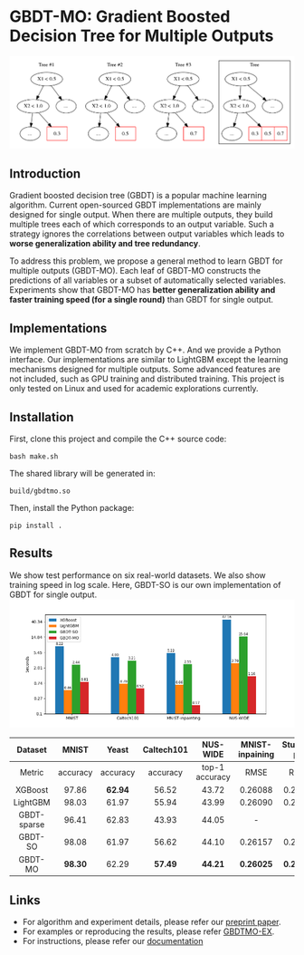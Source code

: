 # GBDT-MO: Gradient Boosted Decision Tree for Multiple Outputs
![](figs/tree_example.png)

## Introduction
Gradient boosted decision tree (GBDT) is a popular machine learning algorithm. Current open-sourced GBDT implementations are mainly designed for single output. When there are multiple outputs, they build multiple trees each of which corresponds to an output variable. Such a strategy ignores the correlations between output variables which leads to **worse generalization ability and tree redundancy**.

To address this problem, we propose a general method to learn GBDT for multiple outputs (GBDT-MO). Each leaf of GBDT-MO constructs the predictions of all variables or a subset of automatically selected variables. Experiments show that GBDT-MO has **better generalization ability and faster training speed (for a single round)** than GBDT for single output. 

## Implementations
We implement GBDT-MO from scratch by C++. And we provide a Python interface. Our implementations are similar to LightGBM except the learning mechanisms designed for multiple outputs. Some advanced features are not included, such as GPU training and distributed training. This project is only tested on Linux and used for academic explorations currently.

## Installation
First, clone this project and compile the C++ source code:
```
bash make.sh
```
The shared library will be generated in:
```
build/gbdtmo.so
```
Then, install the Python package:
```
pip install .
```

## Results
We show test performance on six real-world datasets. We also show training speed in log scale.  Here, GBDT-SO is our own implementation of GBDT for single output.
![](figs/time_all.png)

|  Dataset | MNIST              | Yeast              | Caltech101         | NUS\-WIDE          | MNIST\-inpaining     | Student\-por         |
|:----------------------:|:--------------------:|:--------------------:|:--------------------:|:--------------------:|:----------------------:|:----------------------:|
|  Metric    | accuracy           | accuracy           | accuracy           | top\-1 accuracy    | RMSE                 | RMSE                 |
| XGBoost                | 97\.86             | **62\.94** | 56\.52             | 43\.72             | 0\.26088             | 0\.24623             |
| LightGBM              | 98\.03             | 61\.97             | 55\.94             | 43\.99             | 0\.26090             | 0\.24466             |
| GBDT\-sparse       | 96\.41             | 62\.83             | 43\.93             | 44\.05             | \-                   | \-                   |
| GBDT\-SO              | 98\.08             | 61\.97             | 56\.62             | 44\.10             | 0\.26157             | 0\.24408             |
| GBDT\-MO            | **98\.30** | 62\.29             | **57\.49** | **44\.21** | **0\.26025** | **0\.24392** |


## Links

* For algorithm and experiment details, please refer our [preprint paper](https://arxiv.org/abs/1909.04373).
* For examples or reproducing the results, please refer [GBDTMO-EX](https://github.com/zzd1992/GBDTMO-EX).
* For instructions, please refer our [documentation](https://gbdtmo.readthedocs.io)

